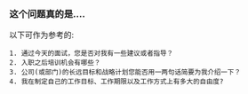 ### 这个问题真的是.... 


以下可作为参考的:
```
1. 通过今天的面试，您是否对我有一些建议或者指导？
2. 入职之后培训机会有哪些？
3. 公司(或部门)的长远目标和战略计划您能否用一两句话简要为我介绍一下？
4. 我在制定自己的工作目标、工作期限以及工作方式上有多大的自由度?

```
